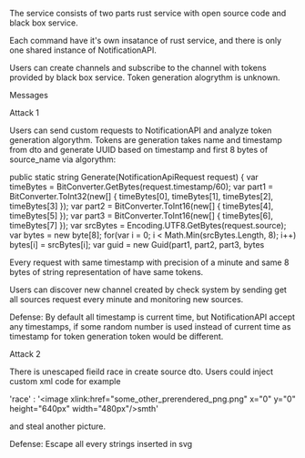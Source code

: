 The service consists of two parts rust service with open source code and black box service.

Each command have it's own insatance of rust service, and there is only one shared instance of NotificationAPI.

Users can create channels and subscribe to the channel with tokens provided by black box service. Token generation alogrythm is unknown.

Messages 

Attack 1

Users can send custom requests to NotificationAPI and analyze token generation algorythm.
Tokens are generation takes name and timestamp from dto and generate UUID based on timestamp and first 8 bytes of source_name via algorythm:

 public static string Generate(NotificationApiRequest request)
    {
      var timeBytes = BitConverter.GetBytes(request.timestamp/60);
      var part1 = BitConverter.ToInt32(new[] { timeBytes[0], timeBytes[1], timeBytes[2], timeBytes[3] });
      var part2 = BitConverter.ToInt16(new[] { timeBytes[4], timeBytes[5] });
      var part3 = BitConverter.ToInt16(new[] { timeBytes[6], timeBytes[7] });
      var srcBytes = Encoding.UTF8.GetBytes(request.source);
      var bytes = new byte[8];
      for(var i = 0; i < Math.Min(srcBytes.Length, 8); i++)
        bytes[i] = srcBytes[i];
      var guid = new Guid(part1, part2, part3, bytes 

Every request with same timestamp with precision of a minute and same 8 bytes of string representation of have same tokens.

Users can discover new channel created by check system by sending get all sources request every minute and monitoring new sources.

Defense:
By default all timestamp is current time, but NotificationAPI accept any timestamps, if some random number is used instead of current time as timestamp for token generation token would be different.


Attack 2

There is unescaped fieild race in create source dto. Users could inject custom xml code for example

'race' : '</text><image xlink:href=\"some_other_prerendered_png.png\" x=\"0\" y=\"0\" height=\"640px\" width=\"480px\"/><text>smth'

and steal another picture.

Defense:
Escape all every strings inserted in svg